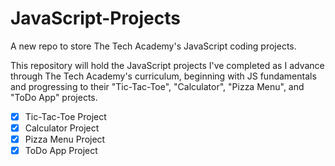 # JavaScript-Projects
A new repo to store The Tech Academy's JavaScript coding projects.

This repository will hold the JavaScript projects I've completed as I advance through The Tech Academy's curriculum, beginning with JS fundamentals and progressing to their "Tic-Tac-Toe", "Calculator", "Pizza Menu", and "ToDo App" projects.

- [x] Tic-Tac-Toe Project
- [x] Calculator Project
- [x] Pizza Menu Project
- [x] ToDo App Project
